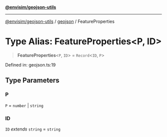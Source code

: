[**@envisim/geojson-utils**](../../README.md)

---

[@envisim/geojson-utils]() / [geojson](../README.md) / FeatureProperties

# Type Alias: FeatureProperties\<P, ID\>

> **FeatureProperties**\<`P`, `ID`\> = `Record`\<`ID`, `P`\>

Defined in: geojson.ts:19

## Type Parameters

### P

`P` = `number` \| `string`

### ID

`ID` _extends_ `string` = `string`
